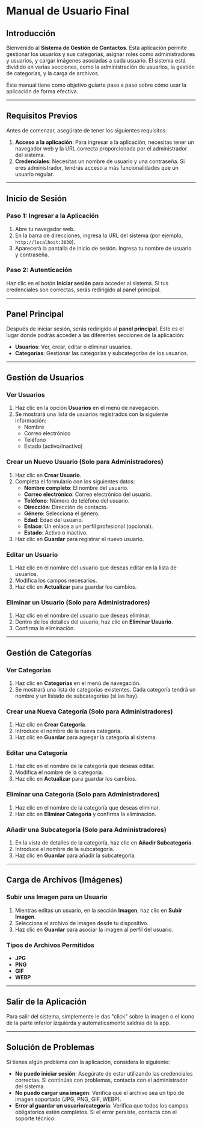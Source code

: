 # Manual de Usuario Final

## Introducción

Bienvenido al **Sistema de Gestión de Contactos**. Esta aplicación permite gestionar los usuarios y sus categorías, asignar roles como administradores y usuarios, y cargar imágenes asociadas a cada usuario. El sistema está dividido en varias secciones, como la administración de usuarios, la gestión de categorías, y la carga de archivos.

Este manual tiene como objetivo guiarte paso a paso sobre cómo usar la aplicación de forma efectiva.

---

## Requisitos Previos

Antes de comenzar, asegúrate de tener los siguientes requisitos:

1. **Acceso a la aplicación**: Para ingresar a la aplicación, necesitas tener un navegador web y la URL correcta proporcionada por el administrador del sistema.
2. **Credenciales**: Necesitas un nombre de usuario y una contraseña. Si eres administrador, tendrás acceso a más funcionalidades que un usuario regular.

---

## Inicio de Sesión

### Paso 1: Ingresar a la Aplicación

1. Abre tu navegador web.
2. En la barra de direcciones, ingresa la URL del sistema (por ejemplo, `http://localhost:3030`).
3. Aparecerá la pantalla de inicio de sesión. Ingresa tu nombre de usuario y contraseña.

### Paso 2: Autenticación

Haz clic en el botón **Iniciar sesión** para acceder al sistema. Si tus credenciales son correctas, serás redirigido al panel principal.

---

## Panel Principal

Después de iniciar sesión, serás redirigido al **panel principal**. Este es el lugar donde podrás acceder a las diferentes secciones de la aplicación:

- **Usuarios**: Ver, crear, editar o eliminar usuarios.
- **Categorías**: Gestionar las categorías y subcategorías de los usuarios.

---

## Gestión de Usuarios

### Ver Usuarios

1. Haz clic en la opción **Usuarios** en el menú de navegación.
2. Se mostrará una lista de usuarios registrados con la siguiente información:
   - Nombre
   - Correo electrónico
   - Teléfono
   - Estado (activo/inactivo)

### Crear un Nuevo Usuario (Solo para Administradores)

1. Haz clic en **Crear Usuario**.
2. Completa el formulario con los siguientes datos:
   - **Nombre completo**: El nombre del usuario.
   - **Correo electrónico**: Correo electrónico del usuario.
   - **Teléfono**: Número de teléfono del usuario.
   - **Dirección**: Dirección de contacto.
   - **Género**: Selecciona el género.
   - **Edad**: Edad del usuario.
   - **Enlace**: Un enlace a un perfil profesional (opcional).
   - **Estado**: Activo o inactivo.
3. Haz clic en **Guardar** para registrar el nuevo usuario.

### Editar un Usuario

1. Haz clic en el nombre del usuario que deseas editar en la lista de usuarios.
2. Modifica los campos necesarios.
3. Haz clic en **Actualizar** para guardar los cambios.

### Eliminar un Usuario (Solo para Administradores)

1. Haz clic en el nombre del usuario que deseas eliminar.
2. Dentro de los detalles del usuario, haz clic en **Eliminar Usuario**.
3. Confirma la eliminación.

---

## Gestión de Categorías

### Ver Categorías

1. Haz clic en **Categorías** en el menú de navegación.
2. Se mostrará una lista de categorías existentes. Cada categoría tendrá un nombre y un listado de subcategorías (si las hay).

### Crear una Nueva Categoría (Solo para Administradores)

1. Haz clic en **Crear Categoría**.
2. Introduce el nombre de la nueva categoría.
3. Haz clic en **Guardar** para agregar la categoría al sistema.

### Editar una Categoría

1. Haz clic en el nombre de la categoría que deseas editar.
2. Modifica el nombre de la categoría.
3. Haz clic en **Actualizar** para guardar los cambios.

### Eliminar una Categoría (Solo para Administradores)

1. Haz clic en el nombre de la categoría que deseas eliminar.
2. Haz clic en **Eliminar Categoría** y confirma la eliminación.

### Añadir una Subcategoría (Solo para Administradores)

1. En la vista de detalles de la categoría, haz clic en **Añadir Subcategoría**.
2. Introduce el nombre de la subcategoría.
3. Haz clic en **Guardar** para añadir la subcategoría.

---

## Carga de Archivos (Imágenes)

### Subir una Imagen para un Usuario

1. Mientras editas un usuario, en la sección **Imagen**, haz clic en **Subir Imagen**.
2. Selecciona el archivo de imagen desde tu dispositivo.
3. Haz clic en **Guardar** para asociar la imagen al perfil del usuario.

### Tipos de Archivos Permitidos

- **JPG**
- **PNG**
- **GIF**
- **WEBP**

---

## Salir de la Aplicación

Para salir del sistema, simplemente le das "click" sobre la imagen o el icono de la parte inferior izquierda y automaticamente saldras de la app.

---

## Solución de Problemas

Si tienes algún problema con la aplicación, considera lo siguiente:

- **No puedo iniciar sesión**: Asegúrate de estar utilizando las credenciales correctas. Si continúas con problemas, contacta con el administrador del sistema.
- **No puedo cargar una imagen**: Verifica que el archivo sea un tipo de imagen soportado (JPG, PNG, GIF, WEBP).
- **Error al guardar un usuario/categoría**: Verifica que todos los campos obligatorios estén completos. Si el error persiste, contacta con el soporte técnico.
